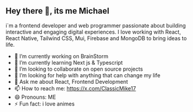 ## Hey there 👋, its me Michael 


i`m a frontend developer and web programmer passionate about building interactive and engaging digital experiences. I love working with React, React Native, Tailwind CSS, Mui, Firebase and MongoDB to bring ideas to life.


- 🔭 I’m currently working on BrainStorm
- 🌱 I’m currently learning Next js & Typescript
- 👯 I’m looking to collaborate on open source projects
- 🤔 I’m looking for help with anything that can change my life
- 💬 Ask me about React, Frontend Development
- 📫 How to reach me: https://x.com/ClassicMike17
- 😄 Pronouns: ME
- ⚡ Fun fact: i love animes


